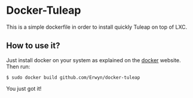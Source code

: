 Docker-Tuleap
==============

This is a simple dockerfile in order to install quickly Tuleap on top of LXC.

How to use it?
---------------

Just install docker on your system as explained on the [docker](http://docker.io) website. Then run:

    $ sudo docker build github.com/Erwyn/docker-tuleap

You just got it!
